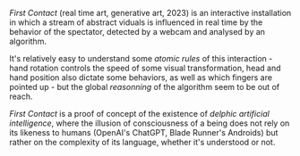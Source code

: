 *First Contact* (real time art, generative art, 2023) is an interactive installation in which a stream of abstract viduals is influenced in real time by the behavior of the spectator, detected by a webcam and analysed by an algorithm.

It's relatively easy to understand some *atomic rules* of this interaction - hand rotation controls the speed of some visual transformation, head and hand position also dictate some behaviors, as well as which fingers are pointed up - but the global *reasonning* of the algorithm seem to be out of reach.

*First Contact* is a proof of concept of the existence of *delphic artificial intelligence*, where the illusion of consciousness of a being does not rely on its likeness to humans (OpenAI's ChatGPT, Blade Runner's Androids) but rather on the complexity of its language, whether it's understood or not.